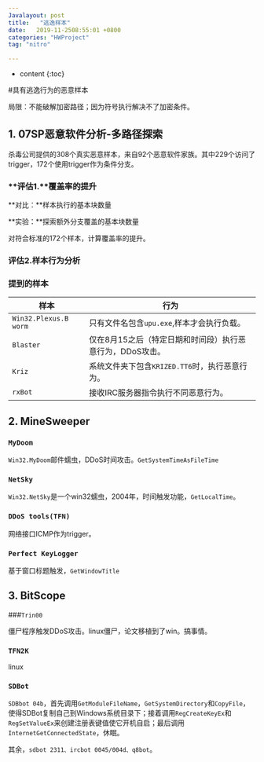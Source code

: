 ```yaml
---
Javalayout: post
title:   "逃逸样本"
date:   2019-11-2508:55:01 +0800
categories: "HWProject"
tag: "nitro"

---
```


* content
{:toc}




#具有逃逸行为的恶意样本

局限：不能破解加密路径；因为符号执行解决不了加密条件。

## 1. 07SP恶意软件分析-多路径探索

杀毒公司提供的308个真实恶意样本，来自92个恶意软件家族。其中229个访问了trigger，172个使用trigger作为条件分支。

### **评估1.**覆盖率的提升

**对比：**样本执行的基本块数量

**实验：**探索额外分支覆盖的基本块数量

对符合标准的172个样本，计算覆盖率的提升。

### 评估2.样本行为分析



### 提到的样本

| 样本                  | 行为                                                      |
| --------------------- | --------------------------------------------------------- |
| `Win32.Plexus.B worm` | 只有文件名包含`upu.exe`,样本才会执行负载。                |
| `Blaster`             | 仅在8月15之后（特定日期和时间段）执行恶意行为，DDoS攻击。 |
| `Kriz`                | 系统文件夹下包含`KRIZED.TT6`时，执行恶意行为。            |
| `rxBot`               | 接收IRC服务器指令执行不同恶意行为。                       |



## 2. MineSweeper

### `MyDoom`

`Win32.MyDoom`邮件蠕虫，DDoS时间攻击。`GetSystemTimeAsFileTime`

### `NetSky`

`Win32.NetSky`是一个win32蠕虫，2004年，时间触发功能，`GetLocalTime`。

### `DDoS tools(TFN)`

网络接口ICMP作为trigger。

### `Perfect KeyLogger`

基于窗口标题触发，`GetWindowTitle`



## 3. BitScope

###`Trin00`

僵尸程序触发DDoS攻击。linux僵尸，论文移植到了win。搞事情。

### `TFN2K`

linux

### `SDBot`

`SDBbot 04b`，首先调用`GetModuleFileName`，`GetSystemDirectory`和`CopyFile`，使得SDBot复制自己到Windows系统目录下；接着调用`RegCreateKeyEx`和`RegSetValueEx`来创建注册表键值使它开机自启；最后调用`InternetGetConnectedState`，休眠。

其余，`sdbot 2311、ircbot 0045/004d、q8bot`。

